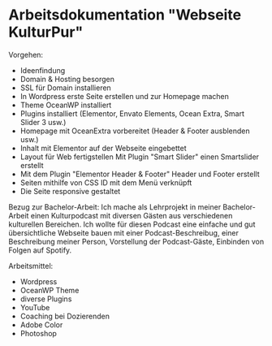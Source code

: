 # Arbeitsdokumentation "Webseite KulturPur"

Vorgehen:
- Ideenfindung
- Domain & Hosting besorgen
- SSL für Domain installieren
- In Wordpress erste Seite erstellen und zur Homepage machen
- Theme OceanWP installiert
- Plugins installiert (Elementor, Envato Elements, Ocean Extra, Smart Slider 3 usw.)
- Homepage mit OceanExtra vorbereitet (Header & Footer ausblenden usw.)
- Inhalt mit Elementor auf der Webseite eingebettet
- Layout für Web fertigstellen
  Mit Plugin "Smart Slider" einen Smartslider erstellt
- Mit dem Plugin "Elementor Header & Footer" Header und Footer erstellt
- Seiten mithilfe von CSS ID mit dem Menü verknüpft
- Die Seite responsive gestaltet

Bezug zur Bachelor-Arbeit:
Ich mache als Lehrprojekt in meiner Bachelor-Arbeit einen Kulturpodcast mit diversen Gästen aus verschiedenen kulturellen Bereichen. Ich wollte für diesen Podcast eine einfache und gut übersichtliche Webseite bauen mit einer Podcast-Beschreibug, einer Beschreibung meiner Person, Vorstellung der Podcast-Gäste, Einbinden von Folgen auf Spotify. 

Arbeitsmittel:
- Wordpress
- OceanWP Theme
- diverse Plugins
- YouTube
- Coaching bei Dozierenden
- Adobe Color
- Photoshop
